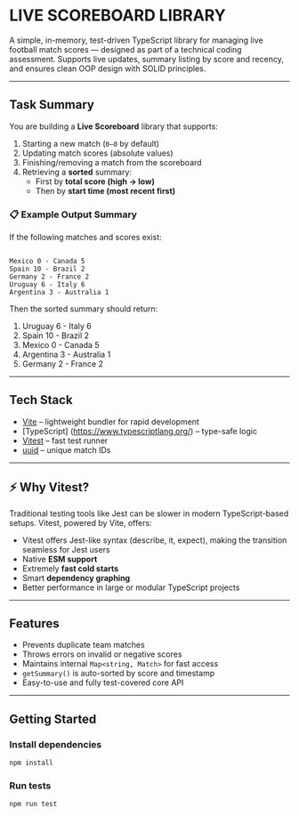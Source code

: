 # LIVE SCOREBOARD LIBRARY

A simple, in-memory, test-driven TypeScript library for managing live football match scores — designed as part of a technical coding assessment. Supports live updates, summary listing by score and recency, and ensures clean OOP design with SOLID principles.

---

## Task Summary

You are building a **Live Scoreboard** library that supports:

1. Starting a new match (`0–0` by default)
2. Updating match scores (absolute values)
3. Finishing/removing a match from the scoreboard
4. Retrieving a **sorted** summary:
   - First by **total score (high → low)**
   - Then by **start time (most recent first)**

### 📋 Example Output Summary
If the following matches and scores exist:

```

Mexico 0 - Canada 5
Spain 10 - Brazil 2
Germany 2 - France 2
Uruguay 6 - Italy 6
Argentina 3 - Australia 1

```

Then the sorted summary should return:

1. Uruguay 6 - Italy 6  
2. Spain 10 - Brazil 2  
3. Mexico 0 - Canada 5  
4. Argentina 3 - Australia 1  
5. Germany 2 - France 2  

---

## Tech Stack

- [Vite](https://vitejs.dev/) – lightweight bundler for rapid development
- [TypeScript] (https://www.typescriptlang.org/) – type-safe logic
- [Vitest](https://vitest.dev/) – fast test runner
- [uuid](https://www.npmjs.com/package/uuid) – unique match IDs

---

## ⚡ Why Vitest?

Traditional testing tools like Jest can be slower in modern TypeScript-based setups. Vitest, powered by Vite, offers:

- Vitest offers Jest-like syntax (describe, it, expect), making the transition seamless for Jest users
- Native **ESM support**
- Extremely **fast cold starts**
- Smart **dependency graphing**
- Better performance in large or modular TypeScript projects

---

## Features

- Prevents duplicate team matches
- Throws errors on invalid or negative scores
- Maintains internal `Map<string, Match>` for fast access
- `getSummary()` is auto-sorted by score and timestamp
- Easy-to-use and fully test-covered core API

---

## Getting Started

### Install dependencies

```bash
npm install
````

### Run tests

```bash
npm run test
```